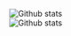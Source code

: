 ![Github stats](https://github-readme-stats.vercel.app/api?username=dejancaric&theme=bluefy&show_icons=true&count_private=true&hide=issues,contribs&hide_border=true)  
![Github stats](https://github-readme-stats.vercel.app/api/top-langs?username=dejancaric&theme=bluefy&hide_border=true&hide=asp,css)

<!--
**dejancaric/dejancaric** is a ✨ _special_ ✨ repository because its `README.md` (this file) appears on your GitHub profile.

Here are some ideas to get you started:

- 🔭 I’m currently working on ...
- 🌱 I’m currently learning ...
- 👯 I’m looking to collaborate on ...
- 🤔 I’m looking for help with ...
- 💬 Ask me about ...
- 📫 How to reach me: ...
- 😄 Pronouns: ...
- ⚡ Fun fact: ...
-->
